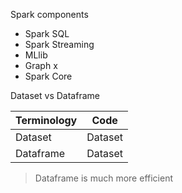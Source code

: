 Spark components

+ Spark SQL
+ Spark Streaming
+ MLlib
+ Graph x
+ Spark Core

Dataset vs Dataframe

| Terminology | Code         |
|-------------|--------------|
| Dataset     | Dataset<Car> |
| Dataframe   | Dataset<Row> |


> Dataframe is much more efficient

